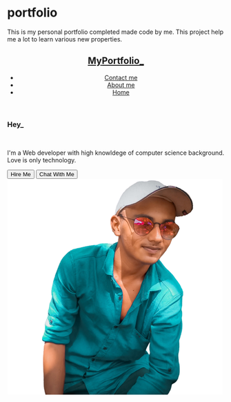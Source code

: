 # portfolio
This is my personal portfolio completed made code by me. This project help me a lot to learn various new properties. 
<html lang="en">

<head>
    <meta charset="UTF-8">
    <meta name="viewport" content="width=device-width, initial-scale=1.0">
    <title>Himanshu's portfolio</title>
    <link rel="stylesheet" href="https://cdnjs.cloudflare.com/ajax/libs/font-awesome/6.4.0/css/all.min.css">
    <script src="internship portfolio.js"></script>
    <link rel="stylesheet" href="internship portfolio.css">
    <style>
        @import url('https://fonts.googleapis.com/css2?family=Roboto:wght@300&display=swap');
    </style>
</head>

<body>
    <section class="banner">
        <header>
            <h1 class="heading">
                <a href="#"><span>My</span>Portfolio_</a>
            </h1>
            <div class="list">
                <ul>
                    <li><a href="#">Contact me</a></li>
                    <li><a href="#">About me</a></li>
                    <li><a href="#">Home</a></li>
                </ul>
            </div>
        </header>
        <div class="intro">
            <h3>Hey_</h3><br>
            <p>I'm a Web developer with high knowldege of computer science background. Love is only technology.</p>
        </div>
        <!-- ?<img src="DSC_1642.JPG" alt="" class="src"> -->
        <div class="manybuttons">
            <button>Hire Me</button>
            <button class="seceond_button"><i class="fa fa-comments" aria-hidden="true"></i>Chat With Me</button>
        </div>
        <div class="background_himanshu">
            <img src="PicsArt_10-01-10.13.04-removebg-preview.png" alt="">
        </div>
    </section>
</body>

</html>
